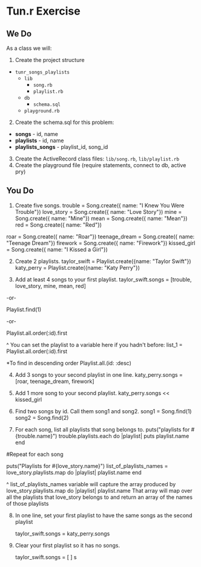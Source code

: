 # Tun.r Exercise

## We Do

As a class we will:

1. Create the project structure
  * `tunr_songs_playlists`
    * `lib`
      * `song.rb`
      * `playlist.rb`
    * `db`
      * `schema.sql`
    * `playground.rb`
2. Create the schema.sql for this problem:
  * **songs** - id, name
  * **playlists** - id, name
  * **playlists_songs** - playlist_id, song_id
3. Create the ActiveRecord class files: `lib/song.rb`, `lib/playlist.rb`
4. Create the playground file (require statements, connect to db, active pry)


## You Do

1. Create five songs.
  trouble = Song.create({ name: "I Knew You Were Trouble"})
  love_story = Song.create({ name: "Love Story"})
  mine = Song.create({ name: "Mine"})
  mean = Song.create({ name: "Mean"})
  red = Song.create({ name: "Red"})

  roar = Song.create({ name: "Roar"})
  teenage_dream = Song.create({ name: "Teenage Dream"})
  firework = Song.create({ name: "Firework"})
  kissed_girl = Song.create({ name: "I Kissed a Girl"})

2. Create 2 playlists.
  taylor_swift = Playlist.create({name: "Taylor Swift"})
  katy_perry = Playlist.create({name: "Katy Perry"})

3. Add at least 4 songs to your first playlist.
  taylor_swift.songs = [trouble, love_story, mine, mean, red]

  -or-

  Playlist.find(1)

  -or-

  Playlist.all.order(:id).first

  ^ You can set the playlist to a variable here if you hadn't before:
  list_1 = Playlist.all.order(:id).first

  *To find in descending order
  Playlist.all.(id: :desc)


4. Add 3 songs to your second playlist in one line.
  katy_perry.songs = [roar, teenage_dream, firework]

5. Add 1 more song to your second playlist.
  katy_perry.songs << kissed_girl

6. Find two songs by id. Call them song1 and song2.
  song1 = Song.find(1)
  song2 = Song.find(2)

7. For each song, list all playlists that song belongs to.
  puts("playlists for #{trouble.name}")
    trouble.playlists.each do |playlist|
    puts playlist.name
  end

  #Repeat for each song

  puts("Playlists for #{love_story.name}")
    list_of_playlists_names = love_story.playlists.map do |playlist|
    playlist.name
  end

  ^ list_of_playlists_names variable will capture
    the array produced by love_story.playlists.map do |playlist| playlist.name
    That array will map over all the playlists that love_story belongs to and return
    an array of the names of those playlists


8. In one line, set your first playlist to have the same songs as the second
   playlist

     taylor_swift.songs = katy_perry.songs

9. Clear your first playlist so it has no songs.

    taylor_swift.songs = [ ] s 
